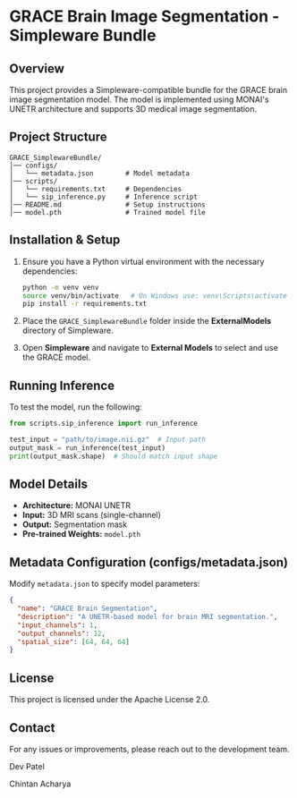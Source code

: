 # GRACE Brain Image Segmentation - Simpleware Bundle

## Overview

This project provides a Simpleware-compatible bundle for the GRACE brain image segmentation model. The model is implemented using MONAI's UNETR architecture and supports 3D medical image segmentation.

## Project Structure

```
GRACE_SimplewareBundle/
│── configs/
│   └── metadata.json        # Model metadata
│── scripts/
│   └── requirements.txt     # Dependencies
│   └── sip_inference.py     # Inference script
│── README.md                # Setup instructions
│── model.pth                # Trained model file
```

## Installation & Setup

1. Ensure you have a Python virtual environment with the necessary dependencies:

   ```bash
   python -m venv venv
   source venv/bin/activate   # On Windows use: venv\Scripts\activate
   pip install -r requirements.txt
   ```

2. Place the `GRACE_SimplewareBundle` folder inside the **ExternalModels** directory of Simpleware.

3. Open **Simpleware** and navigate to **External Models** to select and use the GRACE model.

## Running Inference

To test the model, run the following:

```python
from scripts.sip_inference import run_inference

test_input = "path/to/image.nii.gz"  # Input path
output_mask = run_inference(test_input)
print(output_mask.shape)  # Should match input shape
```

## Model Details

- **Architecture:** MONAI UNETR
- **Input:** 3D MRI scans (single-channel)
- **Output:** Segmentation mask
- **Pre-trained Weights:** `model.pth`

## Metadata Configuration (configs/metadata.json)

Modify `metadata.json` to specify model parameters:

```json
{
  "name": "GRACE Brain Segmentation",
  "description": "A UNETR-based model for brain MRI segmentation.",
  "input_channels": 1,
  "output_channels": 12,
  "spatial_size": [64, 64, 64]
}
```

## License

This project is licensed under the Apache License 2.0.

## Contact

For any issues or improvements, please reach out to the development team.

Dev Patel

Chintan Acharya

